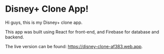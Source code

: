 # Disney+ Clone App!

Hi guys, this is my Disney+ clone app. 

This app was built using React for front-end, and Firebase for database and backend. 

The live version can be found: https://disney-clone-af383.web.app. 
